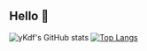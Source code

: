 ## Hello 👋

![yKdf's GitHub stats](https://github-readme-stats.vercel.app/api?username=yKdf&count_private=true&show_icons=true&theme=dark)
[![Top Langs](https://github-readme-stats.vercel.app/api/top-langs/?username=yKdf&layout=compact&theme=dark)](https://github.com/anuraghazra/github-readme-stats)
